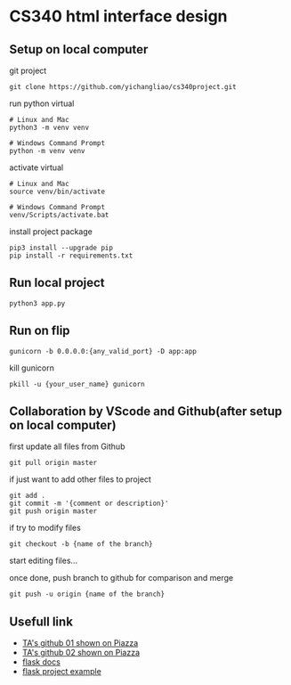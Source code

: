 # CS340 html interface design

Setup on local computer
---
git project
```
git clone https://github.com/yichangliao/cs340project.git
```
run python virtual
```
# Linux and Mac
python3 -m venv venv

# Windows Command Prompt
python -m venv venv
```
activate virtual
```
# Linux and Mac
source venv/bin/activate

# Windows Command Prompt
venv/Scripts/activate.bat
```
install project package
```
pip3 install --upgrade pip
pip install -r requirements.txt
```
Run local project
---
```
python3 app.py
```
Run on flip
---
```
gunicorn -b 0.0.0.0:{any_valid_port} -D app:app
```
kill gunicorn
```
pkill -u {your_user_name} gunicorn
```
Collaboration by VScode and Github(after setup on local computer)
---
first update all files from Github
```
git pull origin master
```
if just want to add other files to project
```
git add .
git commit -m '{comment or description}'
git push origin master
```
if try to modify files
```
git checkout -b {name of the branch}
```
start editing files...

once done, push branch to github for comparison and merge
```
git push -u origin {name of the branch}
```
Usefull link
---
+ [TA's github 01 shown on Piazza](https://github.com/gkochera/CS340-demo-flask-app)
+ [TA's github 02 shown on Piazza](https://github.com/knightsamar/CS340_starter_flask_app)
+ [flask docs](https://flask.palletsprojects.com/en/1.1.x/)
+ [flask project example](https://github.com/pallets/flask/tree/1.1.2/examples/tutorial)
